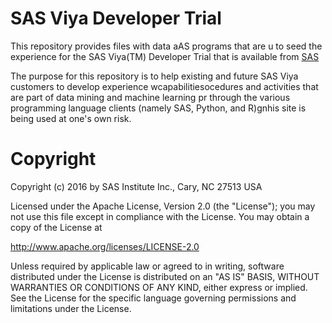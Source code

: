 SAS Viya Developer Trial
=========================================

This repository provides files with data aAS programs that are u to seed 
the experience for the SAS Viya(TM) Developer Trial that is available from [SAS](https://www.sas.com/en_us/trials/software/viya-developer/form.html)

The purpose for this repository is to help existing and future SAS Viya
customers to develop experience wcapabilitiesocedures and activities
that are part of data mining and machine learning pr through the various
programming language clients (namely SAS, Python, and R)gnhis site is being used at one's own risk.

# Copyright
Copyright (c) 2016 by SAS Institute Inc., Cary, NC 27513 USA

Licensed under the Apache License, Version 2.0 (the "License"); you may not use this file except in compliance with the License. You may obtain a copy of the License at

http://www.apache.org/licenses/LICENSE-2.0

Unless required by applicable law or agreed to in writing, software distributed under the License is distributed on an "AS IS" BASIS, WITHOUT WARRANTIES OR CONDITIONS OF ANY KIND, either express or implied. See the License for the specific language governing permissions and limitations under the License.

